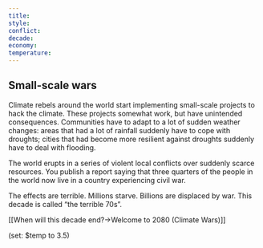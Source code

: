 ```yaml
---
title: 
style: 
conflict: 
decade: 
economy: 
temperature: 
---
```


## Small-scale wars


Climate rebels around the world start implementing small-scale projects to hack the climate. These projects somewhat work, but have unintended consequences. Communities have to adapt to a lot of sudden weather changes: areas that had a lot of rainfall suddenly have to cope with droughts; cities that had become more resilient against droughts suddenly have to deal with flooding.

The world erupts in a series of violent local conflicts over suddenly scarce resources. You publish a report saying that three quarters of the people in the world now live in a country experiencing civil war.

The effects are terrible. Millions starve. Billions are displaced by war. This decade is called “the terrible 70s”.

[[When will this decade end?->Welcome to 2080 (Climate Wars)]]

(set: $temp to 3.5)
